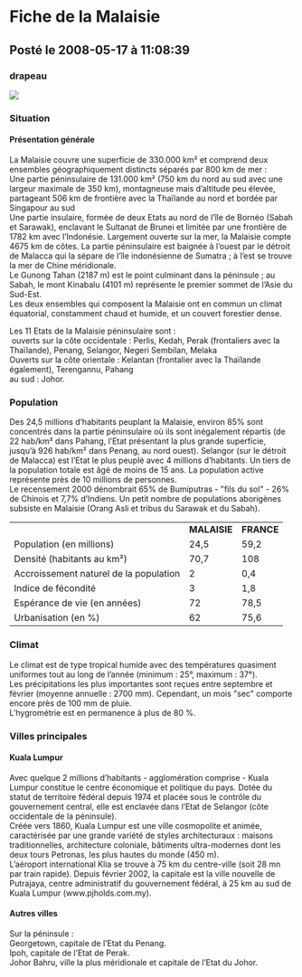 # Fiche de la Malaisie
## Posté le 2008-05-17 à 11:08:39

<h3>drapeau</h3>
<p><img src="http://dud.didoum.free.fr/picsengine/pictures/large/1210328778gbyq.jpg" /></p>
<h3>Situation</h3>

<h4>Présentation générale</h4>

<p>La Malaisie couvre une superficie de 330.000 km² et comprend deux ensembles géographiquement distincts séparés par 800 km de mer&nbsp;:  <br />Une partie péninsulaire de 131.000 km² (750 km du nord au sud avec une largeur maximale de 350 km), montagneuse mais d&#8217;altitude peu élevée, partageant 506 km de frontière avec la Thaïlande au nord et bordée par Singapour au sud <br />
Une partie insulaire, formée de deux Etats au nord de l&#8217;île de Bornéo (Sabah et Sarawak), enclavant le Sultanat de Brunei et limitée par une frontière de 1782 km avec l&#8217;Indonésie. Largement ouverte sur la mer, la Malaisie compte 4675 km de côtes. La partie péninsulaire est baignée à l&#8217;ouest par le détroit de Malacca qui la sépare de l&#8217;île indonésienne de Sumatra&nbsp;; à l&#8217;est se trouve la mer de Chine méridionale. <br />Le Gunong Tahan (2187 m) est le point culminant dans la péninsule&nbsp;; au Sabah, le mont Kinabalu (4101 m) représente le premier sommet de l&#8217;Asie du Sud-Est. <br />Les deux ensembles qui composent la Malaisie ont en commun un climat équatorial, constamment chaud et humide, et un couvert forestier dense. </p>

<p>Les 11 Etats de la Malaisie péninsulaire sont&nbsp;: <br />&nbsp;ouverts sur la côte occidentale&nbsp;: Perlis, Kedah, Perak (frontaliers avec la Thaïlande), Penang, Selangor, Negeri Sembilan, Melaka <br />Ouverts sur la côte orientale&nbsp;: Kelantan (frontalier avec la Thaïlande également), Terengannu, Pahang <br />au sud&nbsp;: Johor. </p>

<h3>Population</h3>

<p>Des 24,5 millions d&#8217;habitants peuplant la Malaisie, environ 85% sont concentrés dans la partie péninsulaire où ils sont inégalement répartis (de 22 hab/km² dans Pahang, l&#8217;Etat présentant la plus grande superficie, jusqu&#8217;à 926 hab/km² dans Penang, au nord ouest). Selangor (sur le détroit de Malacca) est l&#8217;Etat le plus peuplé avec 4 millions d&#8217;habitants. Un tiers de la population totale est âgé de moins de 15 ans. La population active représente près de 10 millions de personnes. <br />Le recensement 2000 dénombrait 65% de Bumiputras - "fils du sol" - 26% de Chinois et 7,7% d&#8217;Indiens. Un petit nombre de populations aborigènes subsiste en Malaisie (Orang Asli et tribus du Sarawak et du Sabah). </p><table summary="Tableau de donn&eacute;es"> <tr class="row_odd"><td>  </td><td><strong>MALAISIE</strong> </td><td><strong>FRANCE</strong> </td></tr><tr class="row_even"><td>Population (en millions) </td><td>24,5 </td><td>59,2 </td></tr><tr class="row_odd"><td>Densité (habitants au km²) </td><td>70,7 </td><td>108 </td></tr><tr class="row_even"><td>Accroissement naturel de la population </td><td>2 </td><td>0,4 </td></tr><tr class="row_odd"><td>Indice de fécondité </td><td>3 </td><td>1,8 </td></tr><tr class="row_even"><td>Espérance de vie (en années) </td><td>72 </td><td>78,5 </td></tr><tr class="row_odd"><td>Urbanisation (en %) </td><td>62 </td><td>75,6 </td></tr></table></p>

<h3>Climat</h3>

<p>Le climat est de type tropical humide avec des températures quasiment uniformes tout au long de l&#8217;année (minimum&nbsp;: 25&#176;, maximum&nbsp;: 37&#176;). <br />Les précipitations les plus importantes sont reçues entre septembre et février (moyenne annuelle&nbsp;: 2700 mm). Cependant, un mois "sec" comporte encore près de 100 mm de pluie. <br />L&#8217;hygrométrie est en permanence à plus de 80 %. </p>

<h3>Villes principales</h3>

<h4>Kuala Lumpur</h4>

<p>Avec quelque 2 millions d&#8217;habitants - agglomération comprise - Kuala Lumpur constitue le centre économique et politique du pays. Dotée du statut de territoire fédéral depuis 1974 et placée sous le contrôle du gouvernement central, elle est enclavée dans l&#8217;Etat de Selangor (côte occidentale de la péninsule). <br />Créée vers 1860, Kuala Lumpur est une ville cosmopolite et animée, caractérisée par une grande variété de styles architecturaux&nbsp;: maisons traditionnelles, architecture coloniale, bâtiments ultra-modernes dont les deux tours Petronas, les plus hautes du monde (450 m). <br />L&#8217;aéroport international Klia se trouve à 75 km du centre-ville (soit 28 mn par train rapide). Depuis février 2002, la capitale est la ville nouvelle de Putrajaya, centre administratif du gouvernement fédéral, à 25 km au sud de Kuala Lumpur (www.pjholds.com.my). </p>

<h4>Autres villes</h4>

<p>Sur la péninsule&nbsp;: <br />Georgetown, capitale de l&#8217;Etat du Penang. <br />Ipoh, capitale de l&#8217;Etat de Perak. <br />Johor Bahru, ville la plus méridionale et capitale de l&#8217;Etat du Johor.</p>
